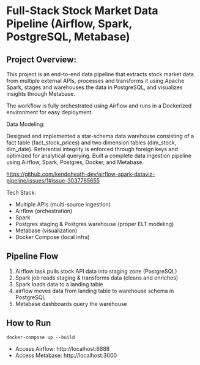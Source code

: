 
# Full-Stack Stock Market Data Pipeline (Airflow, Spark, PostgreSQL, Metabase)

## Project Overview:

This project is an end-to-end data pipeline that extracts stock market data from multiple external APIs, processes and transforms it using Apache Spark, stages and warehouses the data in PostgreSQL, and visualizes insights through Metabase.

The workflow is fully orchestrated using Airflow and runs in a Dockerized environment for easy deployment.

Data Modeling:

Designed and implemented a star-schema data warehouse consisting of a fact table (fact_stock_prices) and two dimension tables (dim_stock, dim_date). Referential integrity is enforced through foreign keys and optimized for analytical querying. Built a complete data ingestion pipeline using Airflow, Spark, Postgres, Docker, and Metabase.

[
https://github.com/kendoheath-dev/airflow-spark-dataviz-pipeline/issues/1#issue-3037785655
](url)

Tech Stack:

- Multiple APIs (multi-source ingestion)
- Airflow (orchestration)
- Spark 
- Postgres staging & Postgres warehouse (proper ELT modeling)
- Metabase (visualization)
- Docker Compose (local infra)

 ## Pipeline Flow
1. Airflow task pulls stock API data into staging zone (PostgreSQL)
2. Spark job reads staging & transforms data (cleans and enriches)
3. Spark loads data to a landing table
4. airflow moves data from landing table to warehouse schema in PostgreSQL
5. Metabase dashboards query the warehouse

## How to Run
    docker-compose up --build
- Access Airflow: http://localhost:8888
- Access Metabase: http://localhost:3000
